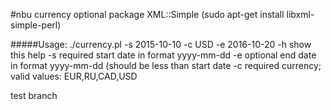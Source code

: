 #nbu currency
optional package XML::Simple (sudo apt-get install libxml-simple-perl)

#####Usage: ./currency.pl -s 2015-10-10 -c USD -e 2016-10-20
         -h      show this help
         -s      required start date in format yyyy-mm-dd
         -e      optional end date in format yyyy-mm-dd (should be less than start date
         -c      required currency; valid values: EUR,RU,CAD,USD

test branch
